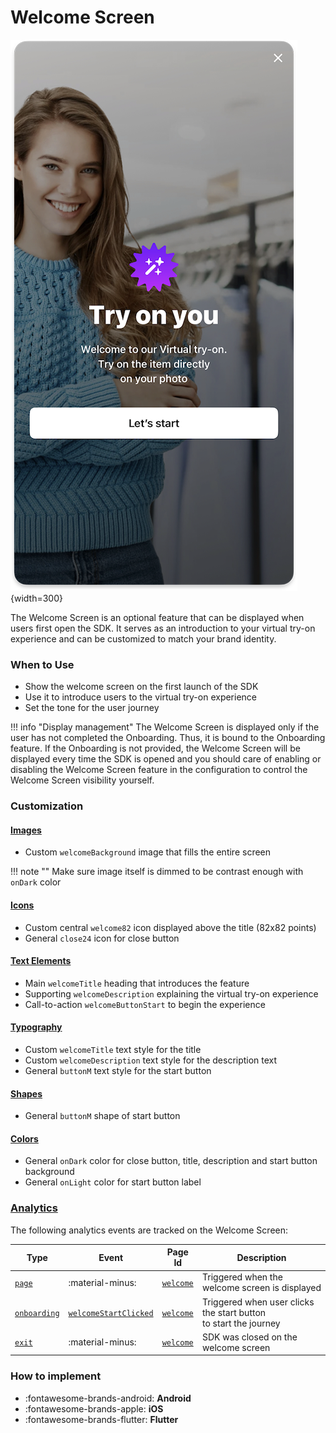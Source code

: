 # Welcome Screen

![Welcome Screen](../../media/pages/welcome-screen.png){width=300}

The Welcome Screen is an optional feature that can be displayed when users first open the SDK. It serves as an introduction to your virtual try-on experience and can be customized to match your brand identity.

### When to Use

- Show the welcome screen on the first launch of the SDK
- Use it to introduce users to the virtual try-on experience
- Set the tone for the user journey

!!! info "Display management"
    The Welcome Screen is displayed only if the user has not completed the Onboarding.
    Thus, it is bound to the Onboarding feature. If the Onboarding is not provided,
    the Welcome Screen will be displayed every time the SDK is opened and you
    should care of enabling or disabling the Welcome Screen feature in
    the configuration to control the Welcome Screen visibility yourself.

### Customization

#### [Images](../resources/images.md)
- Custom `welcomeBackground` image that fills the entire screen

!!! note ""
    Make sure image itself is dimmed to be contrast enough with `onDark` color

#### [Icons](../resources/icons.md)
- Custom central `welcome82` icon displayed above the title (82x82 points)
- General `close24` icon for close button

#### [Text Elements](../resources/localization.md)
- Main `welcomeTitle` heading that introduces the feature
- Supporting `welcomeDescription` explaining the virtual try-on experience
- Call-to-action `welcomeButtonStart` to begin the experience

#### [Typography](../resources/typography.md)
- Custom `welcomeTitle` text style for the title
- Custom `welcomeDescription` text style for the description text
- General `buttonM` text style for the start button

#### [Shapes](../resources/shapes.md)
- General `buttonM` shape of start button

#### [Colors](../resources/colors.md)
- General `onDark` color for close button, title, description and start button background
- General `onLight` color for start button label

### [Analytics](../analytics/analytics.md)

The following analytics events are tracked on the Welcome Screen:

| Type | Event | Page Id | Description |
|------|-------|---------|-------------|
| [`page`](../analytics/analytics.md#event-categories) | :material-minus: | [`welcome`](../analytics/analytics.md#page-identifiers) | Triggered when the welcome screen is displayed |
| [`onboarding`](../analytics/analytics.md#event-categories) | [`welcomeStartClicked`](../analytics/analytics.md#onboarding-events) | [`welcome`](../analytics/analytics.md#page-identifiers) | Triggered when user clicks the start button<br>to start the journey |
| [`exit`](../analytics/analytics.md#event-categories) | :material-minus: | [`welcome`](../analytics/analytics.md#page-identifiers) | SDK was closed on the welcome screen |

### How to implement

<div class="grid cards" markdown>

- :fontawesome-brands-android: __Android__
- :fontawesome-brands-apple: __iOS__
- :fontawesome-brands-flutter: __Flutter__

</div>